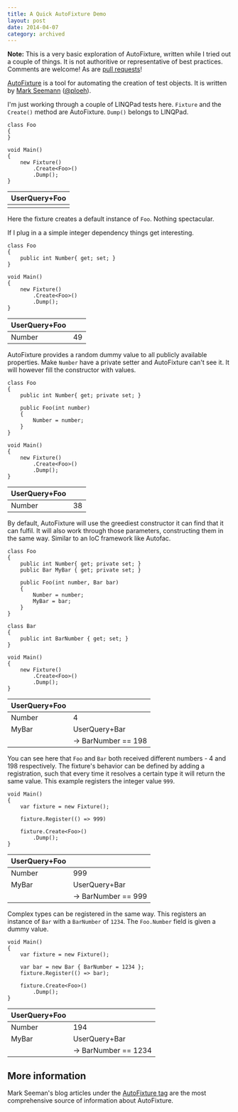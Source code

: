 ```yaml
---
title: A Quick AutoFixture Demo
layout: post
date: 2014-04-07
category: archived
---
```


**Note:** This is a very basic exploration of AutoFixture, written while I tried out a couple of things. It is not authoritive or representative of best practices. Comments are welcome! As are [pull requests](https://github.com/rgrrrrrba/rgrrrrrba.github.io)!

[AutoFixture](https://github.com/AutoFixture/AutoFixture) is a tool for automating the creation of test objects. It is written by [Mark Seemann](https://blog.ploeh.dk/) ([@ploeh](https://twitter.com/ploeh)).

I'm just working through a couple of LINQPad tests here. `Fixture` and the `Create()` method are AutoFixture. `Dump()` belongs to LINQPad.

    class Foo 
    {
    }

    void Main()
    {
        new Fixture()
            .Create<Foo>()
            .Dump();
    }

| UserQuery+Foo |
|---------------|
|               |

Here the fixture creates a default instance of `Foo`. Nothing spectacular.

If I plug in a a simple integer dependency things get interesting.

    class Foo 
    {
        public int Number{ get; set; }
    }

    void Main()
    {
        new Fixture()
            .Create<Foo>()
            .Dump();
    }

| UserQuery+Foo |    |
|---------------|----|
| Number        | 49 |

AutoFixture provides a random dummy value to all publicly available properties. Make `Number` have a private setter and AutoFixture can't see it. It will however fill the constructor with values.

    class Foo 
    {
        public int Number{ get; private set; }
        
        public Foo(int number) 
        {
            Number = number;
        }
    }

    void Main()
    {
        new Fixture()
            .Create<Foo>()
            .Dump();
    }

| UserQuery+Foo |    |
|---------------|----|
| Number        | 38 |


By default, AutoFixture will use the greediest constructor it can find that it can fulfil. It will also work through those parameters, constructing them in the same way. Similar to an IoC framework like Autofac.

    class Foo 
    {
        public int Number{ get; private set; }
        public Bar MyBar { get; private set; }
        
        public Foo(int number, Bar bar) 
        {
            Number = number;
            MyBar = bar;
        }
    }

    class Bar
    {
        public int BarNumber { get; set; }
    }

    void Main()
    {
        new Fixture()
            .Create<Foo>()
            .Dump();
    }

| UserQuery+Foo |                     |
|---------------|---------------------|
| Number        | 4                   |
| MyBar         | UserQuery+Bar       |
|               | -> BarNumber == 198 |

You can see here that `Foo` and `Bar` both received different numbers - 4 and 198 respectively. The fixture's behavior can be defined by adding a registration, such that every time it resolves a certain type it will return the same value. This example registers the integer value `999`.

    void Main()
    {
        var fixture = new Fixture();
        
        fixture.Register(() => 999)
        
        fixture.Create<Foo>()
            .Dump();
    }

| UserQuery+Foo |                     |
|---------------|---------------------|
| Number        | 999                 |
| MyBar         | UserQuery+Bar       |
|               | -> BarNumber == 999 |

Complex types can be registered in the same way. This registers an instance of `Bar` with a `BarNumber` of `1234`. The `Foo.Number` field is given a dummy value.

    void Main()
    {
        var fixture = new Fixture();

        var bar = new Bar { BarNumber = 1234 };
        fixture.Register(() => bar);
        
        fixture.Create<Foo>()
            .Dump();
    }

| UserQuery+Foo |                      |
|---------------|----------------------|
| Number        | 194                  |
| MyBar         | UserQuery+Bar        |
|               | -> BarNumber == 1234 |


## More information

Mark Seeman's blog articles under the [AutoFixture tag](https://blog.ploeh.dk/tags.html#AutoFixture-ref) are the most comprehensive source of information about AutoFixture. 
